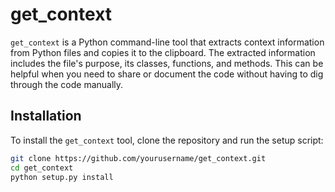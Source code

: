 # get_context

`get_context` is a Python command-line tool that extracts context information from Python files and copies it to the clipboard. The extracted information includes the file's purpose, its classes, functions, and methods. This can be helpful when you need to share or document the code without having to dig through the code manually.

## Installation

To install the `get_context` tool, clone the repository and run the setup script:

```bash
git clone https://github.com/yourusername/get_context.git
cd get_context
python setup.py install
```

